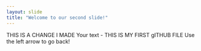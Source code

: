 ```yaml
---
layout: slide
title: "Welcome to our second slide!"
---
```

THIS IS A CHANGE I MADE
Your text - THIS IS MY FIRST gITHUB FILE
Use the left arrow to go back!